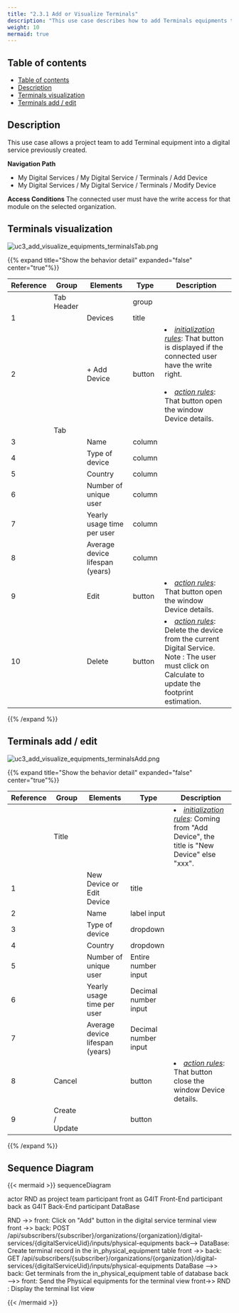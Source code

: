 ```yaml
---
title: "2.3.1 Add or Visualize Terminals"
description: "This use case describes how to add Terminals equipments to a digital service"
weight: 10
mermaid: true
---
```


## Table of contents

-   [Table of contents](#table-of-contents)
-   [Description](#description)
-   [Terminals visualization](#terminals-visualization)
-   [Terminals add / edit](#terminals-add--edit)

## Description

This use case allows a project team to add Terminal equipment into a digital service previously created.

**Navigation Path**

-   My Digital Services / My Digital Service / Terminals / Add Device
-   My Digital Services / My Digital Service / Terminals / Modify Device

**Access Conditions**
The connected user must have the write access for that module on the selected organization.

## Terminals visualization

![uc3_add_visualize_equipments_terminalsTab.png](../../images/uc3_add_visualize_equipments_terminalsTab.png)

{{% expand title="Show the behavior detail" expanded="false" center="true"%}}

| Reference | Group      | Elements                       | Type   | Description                                                                                                                                                                               |
|-----------| ---------- | ------------------------------ | ------ | ----------------------------------------------------------------------------------------------------------------------------------------------------------------------------------------- |
|           | Tab Header |                                | group  |                                                                                                                                                                                           |
| 1         |            | Devices                        | title  |                                                                                                                                                                                           |
| 2         |            | + Add Device                   | button | <li><u>_initialization rules_</u>: That button is displayed if the connected user have the write right.<br><br><li><u>_action rules_</u>: That button open the window Device details.<br> |
|           | Tab        |                                |        |                                                                                                                                                                                           |
| 3         |            | Name                 | column |                                                                                                                                                                                           |
| 4         |            | Type of device                 | column |                                                                                                                                                                                           |
| 5         |            | Country                        | column |                                                                                                                                                                                           |
| 6         |            | Number of unique user          | column |                                                                                                                                                                                           |
| 7         |            | Yearly usage time per user     | column |                                                                                                                                                                                           |
| 8         |            | Average device lifespan (years) | column |                                                                                                                                                                                           |
| 9         |            | Edit                           | button | <li><u>_action rules_</u>: That button open the window Device details.<br>                                                                                                                |
| 10        |            | Delete                         | button | <li><u>_action rules_</u>: Delete the device from the current Digital Service.<br> Note : The user must click on Calculate to update the footprint estimation.                            |

{{% /expand %}}

## Terminals add / edit

![uc3_add_visualize_equipments_terminalsAdd.png](../../images/uc3_add_visualize_equipments_terminalsAdd.png)

{{% expand title="Show the behavior detail" expanded="false" center="true"%}}

| Reference | Group           | Elements                     | Type                 | Description                                                                                        |
|-----------| --------------- |------------------------------|----------------------| -------------------------------------------------------------------------------------------------- |
|           | Title           |                              |                      | <li><u>_initialization rules_</u>: Coming from "Add Device", the title is "New Device" else "xxx". |
| 1         |                 | New Device or Edit Device    | title                |                                                                                                    |
| 2         |                 | Name                         | label input          |                                                                                                    |
| 3         |                 | Type of device               | dropdown             |                                                                                                    |
| 4         |                 | Country                      | dropdown             |                                                                                                    |
| 5         |                 | Number of unique user        | Entire number input  |                                                                                                    |
| 6         |                 | Yearly usage time per user   | Decimal number input |                                                                                                    |
| 7         |                 | Average device lifespan (years) | Decimal number input |                                                                                                    |
| 8         | Cancel          |                              | button               | <li><u>_action rules_</u>: That button close the window Device details.<br>                        |
| 9         | Create / Update |                              | button               |                                                                                                    |

{{% /expand %}}

## Sequence Diagram

{{< mermaid >}}
sequenceDiagram

actor RND as project team
participant front as G4IT Front-End
participant back as G4IT Back-End
participant DataBase

RND ->> front: Click on "Add" button in the digital service terminal view
front ->> back: POST /api/subscribers/{subscriber}/organizations/{organization}/digital-services/{digitalServiceUid}/inputs/physical-equipments
back--> DataBase: Create terminal record in the in_physical_equipment table
front ->> back: GET /api/subscribers/{subscriber}/organizations/{organization}/digital-services/{digitalServiceUid}/inputs/physical-equipments
DataBase -->> back: Get terminals from the in_physical_equipment table of database
back -->> front: Send the Physical equipments for the terminal view
front->> RND : Display the terminal list view

{{< /mermaid >}}
